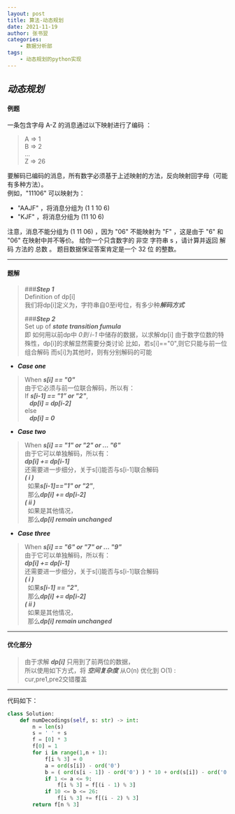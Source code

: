 ```yaml
---
layout: post
title: 算法-动态规划
date: 2021-11-19
author: 张书翌
categories:
    - 数据分析部
tags:
    - 动态规划的python实现
---
```

## ***动态规划***
#### 例题
一条包含字母 A-Z 的消息通过以下映射进行了编码 ：
> A => 1   
> B => 2  
> ...  
> Z => 26  

要解码已编码的消息，所有数字必须基于上述映射的方法，反向映射回字母（可能有多种方法）。  
例如，"11106" 可以映射为：  
* "AAJF" ，将消息分组为 (1 1 10 6)  
* "KJF" ，将消息分组为 (11 10 6)  

注意，消息不能分组为 (1 11 06) ，因为 "06" 不能映射为 "F" ，这是由于 "6" 和 "06" 在映射中并不等价。
给你一个只含数字的 非空 字符串 s ，请计算并返回 解码 方法的 总数 。
题目数据保证答案肯定是一个 32 位 的整数。  

***  
#### 题解
> ###***Step 1***  
> Definition of dp[i]  
> 我们将dp[i]定义为，字符串自0至i号位，有多少种***解码方式***
>
> ###***Step 2***  
> Set up of ***state transition fumula***  
> 即 如何用以前dp中 *0到 i-1* 中储存的数据，以求解dp[i]
> 由于数字位数的特殊性，dp[i]的求解显然需要分类讨论 
> 比如，若s[i]=="0",则它只能与前一位组合解码
> 而s[i]为其他时，则有分别解码的可能

* ***Case one***  
> When ***s[i] == "0"***  
> 由于它必须与前一位联合解码，所以有：  
> If ***s[i-1] == "1” or "2"***,  
> &ensp;
> ***dp[i] = dp[i-2]***  
> else  
> &ensp;
> ***dp[i] = 0***
* ***Case two***  
> When ***s[i] == "1" or "2" or ... "6"***  
> 由于它可以单独解码，所以有：  
> ***dp[i] += dp[i-1]***  
> 还需要进一步细分，关于s[i]能否与s[i-1]联合解码  
> ***( i )***   
> &ensp;如果***s[i-1]=="1" or "2"***,   
> &ensp;那么***dp[i] += dp[i-2]***  
> ***( ii )***  
> &ensp;如果是其他情况，  
> &ensp;那么***dp[i] remain unchanged***
* ***Case three***  
> When ***s[i] == "6" or "7" or ... "9"***  
> 由于它可以单独解码，所以有：  
> ***dp[i] += dp[i-1]***  
> 还需要进一步细分，关于s[i]能否与s[i-1]联合解码  
> ***( i )***   
> &ensp;如果***s[i-1] == "2"***,   
> &ensp;那么***dp[i] += dp[i-2]***  
> ***( ii )***  
> &ensp;如果是其他情况，  
> &ensp;那么***dp[i] remain unchanged***

***  
#### 优化部分
> 由于求解 ***dp[i]*** 只用到了前两位的数据，  
> 所以使用如下方式，将 ***空间复杂度*** 从O(n) 优化到 O(1) :  
> cur,pre1,pre2交错覆盖


---
代码如下：  
```python
class Solution:
    def numDecodings(self, s: str) -> int:
        n = len(s)
        s = ' ' + s
        f = [0] * 3
        f[0] = 1
        for i in range(1,n + 1):
            f[i % 3] = 0
            a = ord(s[i]) - ord('0')
            b = ( ord(s[i - 1]) - ord('0') ) * 10 + ord(s[i]) - ord('0')
            if 1 <= a <= 9:
                f[i % 3] = f[(i - 1) % 3]
            if 10 <= b <= 26:
                f[i % 3] += f[(i - 2) % 3]
        return f[n % 3]

